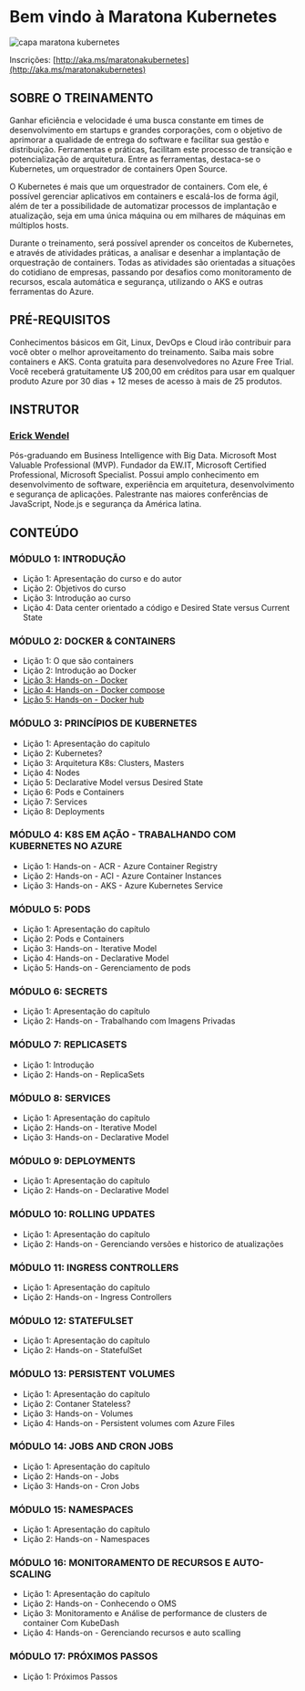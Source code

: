# Bem vindo à Maratona Kubernetes

<img src="https://i.imgur.com/RsMMj5U.png" alt="capa maratona kubernetes" title="Bem vindo à Maratona Kubernetes"  />

Inscrições: [http://aka.ms/maratonakubernetes](http://aka.ms/maratonakubernetes)

## SOBRE O TREINAMENTO

Ganhar eficiência e velocidade é uma busca constante em times de desenvolvimento em startups e grandes corporações, com o objetivo de aprimorar a qualidade de entrega do software e facilitar sua gestão e distribuição. Ferramentas e práticas, facilitam este processo de transição e potencialização de arquitetura. Entre as ferramentas, destaca-se o Kubernetes, um orquestrador de containers Open Source.

O Kubernetes é mais que um orquestrador de containers. Com ele, é possível gerenciar aplicativos em containers e escalá-los de forma ágil, além de ter a possibilidade de automatizar processos de implantação e atualização, seja em uma única máquina ou em milhares de máquinas em múltiplos hosts.

Durante o treinamento, será possível aprender os conceitos de Kubernetes, e através de atividades práticas, a analisar e desenhar a implantação de orquestração de containers. Todas as atividades são orientadas a situações do cotidiano de empresas, passando por desafios como monitoramento de recursos, escala automática e segurança, utilizando o AKS e outras ferramentas do Azure.

## PRÉ-REQUISITOS

Conhecimentos básicos em Git, Linux, DevOps e Cloud irão contribuir para você obter o melhor aproveitamento do treinamento. Saiba mais sobre containers e AKS.
Conta gratuita para desenvolvedores no Azure Free Trial. Você receberá gratuitamente U$ 200,00 em créditos para usar em qualquer produto Azure por 30 dias + 12 meses de acesso à mais de 25 produtos.

## INSTRUTOR

### [Erick Wendel](https://github.com/erickwendel)

Pós-graduando em Business Intelligence with Big Data. Microsoft Most Valuable Professional (MVP). Fundador da EW.IT, Microsoft Certified Professional, Microsoft Specialist. Possui amplo conhecimento em desenvolvimento de software, experiência em arquitetura, desenvolvimento e segurança de aplicações. Palestrante nas maiores conferências de JavaScript, Node.js e segurança da América latina.

## CONTEÚDO

### MÓDULO 1: INTRODUÇÃO

* Lição 1: Apresentação do curso e do autor
* Lição 2: Objetivos do curso
* Lição 3: Introdução ao curso
* Lição 4: Data center orientado a código e Desired State versus Current State

### MÓDULO 2: DOCKER & CONTAINERS

* Lição 1: O que são containers
* Lição 2: Introdução ao Docker
* [Lição 3: Hands-on - Docker](module-02%20-%20docker/example1-docker)
* [Lição 4: Hands-on - Docker compose](module-02%20-%20docker/example2-docker-compose)
* [Lição 5: Hands-on - Docker hub](module-02%20-%20docker/example3-dockerhub) 

### MÓDULO 3: PRINCÍPIOS DE KUBERNETES

* Lição 1: Apresentação do capitulo
* Lição 2: Kubernetes?
* Lição 3: Arquitetura K8s: Clusters, Masters
* Lição 4: Nodes
* Lição 5: Declarative Model versus Desired State
* Lição 6: Pods e Containers
* Lição 7: Services
* Lição 8: Deployments

### MÓDULO 4: K8S EM AÇÃO - TRABALHANDO COM KUBERNETES NO AZURE

* Lição 1: Hands-on - ACR - Azure Container Registry
* Lição 2: Hands-on - ACI - Azure Container Instances
* Lição 3: Hands-on - AKS - Azure Kubernetes Service

### MÓDULO 5: PODS

* Lição 1: Apresentação do capítulo
* Lição 2: Pods e Containers
* Lição 3: Hands-on - Iterative Model
* Lição 4: Hands-on - Declarative Model
* Lição 5: Hands-on - Gerenciamento de pods

### MÓDULO 6: SECRETS

* Lição 1: Apresentação do capítulo
* Lição 2: Hands-on - Trabalhando com Imagens Privadas

### MÓDULO 7: REPLICASETS

* Lição 1: Introdução
* Lição 2: Hands-on - ReplicaSets

### MÓDULO 8: SERVICES

* Lição 1: Apresentação do capítulo
* Lição 2: Hands-on - Iterative Model
* Lição 3: Hands-on - Declarative Model

### MÓDULO 9: DEPLOYMENTS

* Lição 1: Apresentação do capítulo
* Lição 2: Hands-on - Declarative Model

### MÓDULO 10: ROLLING UPDATES

* Lição 1: Apresentação do capítulo
* Lição 2: Hands-on - Gerenciando versões e historico de atualizações

### MÓDULO 11: INGRESS CONTROLLERS

* Lição 1: Apresentação do capítulo
* Lição 2: Hands-on - Ingress Controllers

### MÓDULO 12: STATEFULSET

* Lição 1: Apresentação do capítulo
* Lição 2: Hands-on - StatefulSet

### MÓDULO 13: PERSISTENT VOLUMES

* Lição 1: Apresentação do capítulo
* Lição 2: Contaner Stateless?
* Lição 3: Hands-on - Volumes
* Lição 4: Hands-on - Persistent volumes com Azure Files

### MÓDULO 14: JOBS AND CRON JOBS

* Lição 1: Apresentação do capítulo
* Lição 2: Hands-on - Jobs
* Lição 3: Hands-on - Cron Jobs

### MÓDULO 15: NAMESPACES

* Lição 1: Apresentação do capítulo
* Lição 2: Hands-on - Namespaces

### MÓDULO 16: MONITORAMENTO DE RECURSOS E AUTO-SCALING

* Lição 1: Apresentação do capítulo
* Lição 2: Hands-on - Conhecendo o OMS
* Lição 3: Monitoramento e Análise de performance de clusters de container Com KubeDash
* Lição 4: Hands-on - Gerenciando recursos e auto scalling

### MÓDULO 17: PRÓXIMOS PASSOS

* Lição 1: Próximos Passos
